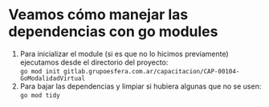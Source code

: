# Veamos cómo manejar las dependencias con go modules
1. Para inicializar el module (si es que no lo hicimos previamente) ejecutamos desde el directorio del proyecto:  
`go mod init gitlab.grupoesfera.com.ar/capacitacion/CAP-00104-GoModalidadVirtual`
2. Para bajar las dependencias y limpiar si hubiera algunas que no se usen:  
`go mod tidy`